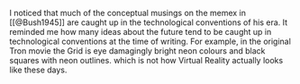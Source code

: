 I noticed that much of the conceptual musings on the memex in [[@Bush1945]] are caught up in the technological conventions of his era. It reminded me how many ideas about the future tend to be caught up in technological conventions at the time of writing. For example, in the original Tron movie the Grid is eye damagingly bright neon colours and black squares with neon outlines. which is not how Virtual Reality actually looks like these days.